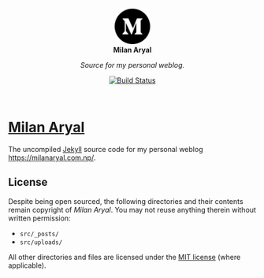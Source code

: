 <p align="center">
  <a href="https://milanaryal.com.np/">
    <img width="72px" height="72px" alt="Milan Aryal" src="src/assets/img/favicon.svg" />
  </a>
  <br />
  <b>Milan Aryal</b>
</p>
<p align="center">
  <i>Source for my personal weblog.</i>
</p>
<div align="center">

[![Build Status](https://github.com/milanaryal/milanaryal.github.io/actions/workflows/pages.yml/badge.svg?branch=main)](https://github.com/milanaryal/milanaryal.github.io/actions?workflow=pages)

</div><br />

# [Milan Aryal](https://milanaryal.com.np/)

The uncompiled [Jekyll](https://jekyllrb.com/) source code for my personal weblog <https://milanaryal.com.np/>.

## License

Despite being open sourced, the following directories and their contents remain copyright of _Milan Aryal_. You may not reuse anything therein without written permission:

- `src/_posts/`
- `src/uploads/`

All other directories and files are licensed under the [MIT license](LICENSE) (where applicable).
